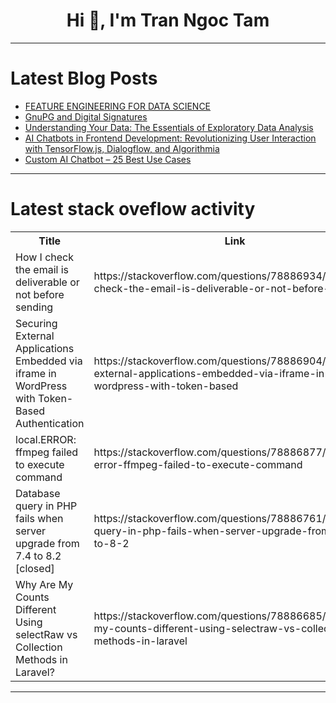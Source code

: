 <h1 align="center">Hi 👋, I'm Tran Ngoc Tam</h1>

---

# Latest Blog Posts 
<!-- BLOG-POST-LIST:START -->
- [FEATURE ENGINEERING FOR DATA SCIENCE](https://dev.to/kiplimo_patrick_24/feature-engineering-for-data-science-3hg6)
- [GnuPG and Digital Signatures](https://dev.to/teooman/gnupg-and-digital-signatures-5dh8)
- [Understanding Your Data: The Essentials of Exploratory Data Analysis](https://dev.to/davie7/understanding-your-data-the-essentials-of-exploratory-data-analysis-dd5)
- [AI Chatbots in Frontend Development: Revolutionizing User Interaction with TensorFlow.js, Dialogflow, and Algorithmia](https://dev.to/madhujamitra/ai-chatbots-in-frontend-development-revolutionizing-user-interaction-with-tensorflowjs-dialogflow-and-algorithmia-140n)
- [Custom AI Chatbot – 25 Best Use Cases](https://dev.to/pagepro_agency/custom-ai-chatbot-25-best-use-cases-1ppn)
<!-- BLOG-POST-LIST:END -->

---

# Latest stack oveflow activity
<table>
  <tr><th>Title</th><th>Link</th></tr>
  <!-- STACKOVERFLOW:START --><tr><td>How I check the email is deliverable or not before sending</td><td>https://stackoverflow.com/questions/78886934/how-i-check-the-email-is-deliverable-or-not-before-sending</td></tr><tr><td>Securing External Applications Embedded via iframe in WordPress with Token-Based Authentication</td><td>https://stackoverflow.com/questions/78886904/securing-external-applications-embedded-via-iframe-in-wordpress-with-token-based</td></tr><tr><td>local.ERROR: ffmpeg failed to execute command</td><td>https://stackoverflow.com/questions/78886877/local-error-ffmpeg-failed-to-execute-command</td></tr><tr><td>Database query in PHP fails when server upgrade from 7.4 to 8.2 [closed]</td><td>https://stackoverflow.com/questions/78886761/database-query-in-php-fails-when-server-upgrade-from-7-4-to-8-2</td></tr><tr><td>Why Are My Counts Different Using selectRaw vs Collection Methods in Laravel?</td><td>https://stackoverflow.com/questions/78886685/why-are-my-counts-different-using-selectraw-vs-collection-methods-in-laravel</td></tr><!-- STACKOVERFLOW:END -->
</table>

---


